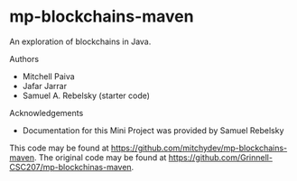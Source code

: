 # mp-blockchains-maven

An exploration of blockchains in Java.

Authors

* Mitchell Paiva
* Jafar Jarrar
* Samuel A. Rebelsky (starter code)

Acknowledgements

* Documentation for this Mini Project was provided by Samuel Rebelsky

This code may be found at <https://github.com/mitchydev/mp-blockchains-maven>. The original code may be found at <https://github.com/Grinnell-CSC207/mp-blockchinas-maven>.

